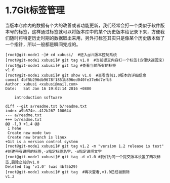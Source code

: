 # 1.7Git标签管理

当版本仓库内的数据有个大的改善或者功能更新，我们经常会打一个类似于软件版本号的标签，这样通过标签就可以将版本库中的某个历史版本给记录下来，方便我们随时将特定历史时期的数据取出来用，另外打标签其实只是像某个历史版本做了一个指针，所以一般都是瞬间完成的。
```
[root@git-node1 ~]# cd xubusi/  #进入git版本控制系统
[root@git-node1 xubusi]# git tag v1.0  #当前提交内容打一个标签(方便快速回滚)
[root@git-node1 xubusi]# git tag #查看当前所有的标签
v1.0
[root@git-node1 xubusi]# git show v1.0  #查看当前1.0版本的详细信息
commit 4bf5b296db9678f1851b896ed040fe37e6d7efb5
Author: xubusi <xubusi@mail.com>
Date:   Sat Jan 16 19:02:14 2016 +0800

    introduction software

diff --git a/readme.txt b/readme.txt
index a9b574e..412b267 100644
--- a/readme.txt
+++ b/readme.txt
@@ -1,3 +1,4 @@
 1 hehe
 Create new mode two
 Create new branch is linux
+Git is a version control system
[root@git-node1 xubusi]# git tag v1.2 -m "version 1.2 release is test" #创建带有说明的标签,-a指定标签名字，-m指定说明文字
[root@git-node1 xubusi]# git tag -d v1.0 #我们为同一个提交版本设置了两次标签,删除之前的v1.0
Deleted tag 'v1.0' (was 4bf5b29)
[root@git-node1 xubusi]# git tag  #再次查看,v1.0已经被删除
v1.2
```